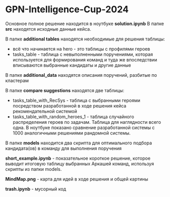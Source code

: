 # GPN-Intelligence-Cup-2024

Основное полное решение находится в ноутбуке **solution.ipynb**
В папке **src** находятся исходные данные кейса. 

В папке **additional tables** находятся необходимые для решения таблицы:
- всё что начинается на hero - это таблицы с профилями героев
- tasks_table - таблица с невыполненными поручениями, которая используется для формирования команд и туда же впоследствии вписываются выбранные кандидаты и другие данные

В папке **additional_data** находятся описания поручений, разбитые по кластерам

В папке **compare suggestions** находятся две таблицы:
- tasks_table_with_RecSys - таблица с выбранными героями посредством разработанной в ходе решения кейса рекомендательной системой 
- tasks_table_with_random_heroes_1 - таблица случайного распределения героев по задачам. Таблица для наглядности всего одна. В ноутбуке показано сравнение разработанной системы с 1000 аналогичными решениями рандомной системы.

В папке **models** находится два скрипта для оптимального подбора кандидата(ов) в команду для выполнения поручения

**short_example.ipynb** - показательное короткое решение, которое выводит итоговую таблицу выбранных Аркашей команд, используя скрипты из папки models. 

**MindMap.png** - карта для идей в ходе решения и общей картины

**trash.ipynb** - мусорный код
